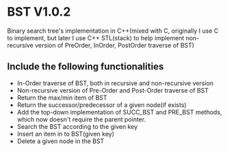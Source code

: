 BST V1.0.2
===

Binary search tree's implementation in C++(mixed with C, originally I use C to implement, but later I use C++ STL(stack) to help implement non-recursive version of PreOrder, InOrder, PostOrder traverse of BST)

## Include the following functionalities
* In-Order traverse of BST, both in recursive and non-recursive version
* Non-recursive version of Pre-Order and Post-Order traverse of BST
* Return the max/min item of BST
* Return the successor/predecessor of a given node(if exists)
* Add the top-down implementation of SUCC_BST and PRE_BST methods, which now doesn't require the parent pointer.
* Search the BST according to the given key
* Insert an item in to BST(given key)
* Delete a given node in the BST
